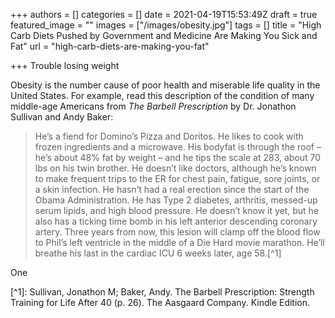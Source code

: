 +++
authors = []
categories = []
date = 2021-04-19T15:53:49Z
draft = true
featured_image = ""
images = ["/images/obesity.jpg"]
tags = []
title = "High Carb Diets Pushed by Government and Medicine Are Making You Sick and Fat"
url = "high-carb-diets-are-making-you-fat"

+++
Trouble losing weight

Obesity is the number cause of poor health and miserable life quality in the United States. For example, read this description of the condition of many middle-age Americans from _The Barbell Prescription_ by Dr. Jonathon Sullivan and Andy Baker:

> He’s a fiend for Domino’s Pizza and Doritos. He likes to cook with frozen ingredients and a microwave. His bodyfat is through the roof – he’s about 48% fat by weight – and he tips the scale at 283, about 70 lbs on his twin brother. He doesn’t like doctors, although he’s known to make frequent trips to the ER for chest pain, fatigue, sore joints, or a skin infection. He hasn’t had a real erection since the start of the Obama Administration. He has Type 2 diabetes, arthritis, messed-up serum lipids, and high blood pressure. He doesn’t know it yet, but he also has a ticking time bomb in his left anterior descending coronary artery. Three years from now, this lesion will clamp off the blood flow to Phil’s left ventricle in the middle of a Die Hard movie marathon. He’ll breathe his last in the cardiac ICU 6 weeks later, age 58.\[^1\]

One 

\[^1\]: Sullivan, Jonathon M; Baker, Andy. The Barbell Prescription: Strength Training for Life After 40 (p. 26). The Aasgaard Company. Kindle Edition.